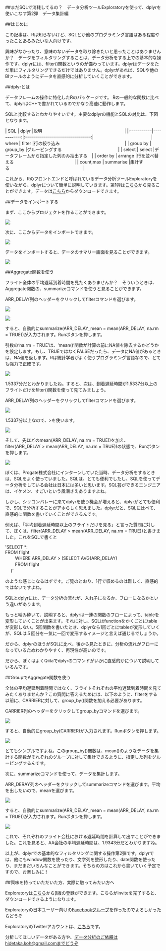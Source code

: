##まだSQLで消耗してるの？　データ分析ツールExploratoryを使って、dplyrを使いこなす第2弾　データ集計編

##はじめに

この記事は、Rは知らないけど、SQLとか他のプログラミング言語はある程度やったことあるみたいな人向けです。

興味がなかったり、意味のないデータを取り除きたいと思ったことはありませんか？　データをフィルタリングすることは、データ分析をする上での基本的な操作です。dplyrには、filter()関数というのが備わっています。dplyrはデータをただ単にフィルタリングできるだけではありません。dplyrがあれば、SQLや他のBIツールのようにデータを直感的に分析していくことができます。


##dplyrとは

データフレームの操作に特化したRのパッケージです。
Rの一般的な関数に比べて、dplyrはC++で書かれているのでかなり高速に動作します。

SQLと比較するとわかりやすいです。主要なdplyrの機能とSQLの対比は、下図となります。

| SQL        | dplyr       |説明　　　　　　　　　　　　　　　　　　　|
|:-----------|------------:|:---------------------------------:|　　　　　　　　　　　　　
| where      |    filter   |行の絞り込み　　　　　　　　　　　　　　　|
| group by   |    group_by |グルーピングする　　　　　　　　　　　　　|
| select     |      select |データフレームから指定した列のみ抽出する　|
| order by   |     arrange |行を並べ替える　　　　　　　　　　　　　　|
| count,max  |   summarise |集計する　　　　　　　　　　　　　　　　　|


これから、Rのフロントエンドと呼ばれているデータ分析ツールExploratoryを使いながら、dplyrについて簡単に説明していきます。第1弾は[こちら](http://qiita.com/21-Hidetaka-Ko/items/117caea621562f05ffe1)から見ることができます。データは[こちら](https://www.dropbox.com/s/x2g3qgo28syxhcl/airline_delay_2016_01.csv?dl=0
)からダウンロードできます。

##データをインポートする

まず、ここからプロジェクトを作ることができます。

![](images/create-project.png)

次に、ここからデータをインポートできます。

![](images/flight-import.png)

データをインポートすると、データのサマリー画面を見ることができます。

![](images/flight-dplyer.png)

##Aggregate関数を使う


フライト全体の平均遅延到着時間を見たくありませんか？　そういうときは、Aggregate関数の、summarizeコマンドを使うと見ることができます。

ARR_DELAY列のヘッダーをクリックしてfilterコマンドを選びます。

![](images/ARR_DELAY-header.png)

![](images/ARR_DELAY-header2.png)

すると、自動的にsummarize(ARR_DELAY_mean = mean(ARR_DELAY, na.rm = TRUE))が入力されます。Runボタンを押します。

引数の‘na.rm = TRUE’は、‘mean()’関数が計算の前にNA値を除去するかどうかを設定します。もし、TRUEではなくFALSEだったら、データにNA値があるときは、NA値を返します。Rは統計学者がよく使うプログラミング言語なので、とても強力で正確です。

![](images/ARR_DELAY_mean.png)

1.5337分だとわかりましたね。すると、次は、到着遅延時間が1.5337分以上のフライトだけをfilter()関数を使って見てみましょう。

ARR_DELAY列のヘッダーをクリックしてfilterコマンドを選びます。

![](images/ARR_DELAY-header.png)

1.5337分以上なので、>を使います。

![](images/ARR_DELAY-header3.png)

そして、先ほどのmean(ARR_DELAY, na.rm = TRUE))を加え、filter(ARR_DELAY > mean(ARR_DELAY, na.rm = TRUE))の状態で、Runボタンを押します。

![](images/ARR_DELAY-header4.png)


ぼくは、Progate株式会社にインターンしていた当時、データ分析をするときは、SQLをよく使っていました。SQLは、とても便利でしたし、SQLを使ってデータ分析をしている会社は日本には多いと思います。SQL芸ができるエンジニアは、イケメン、すごいという風潮さえありますよね。

しかし、シリコンバレーに来てdplyrを使う機会が増えると、dplyrがとても便利で、SQLで分析することがアホらしく思えました。dplyrだと、SQLに比べて、直感的に関数を書いていくことができるんです。

例えば、「平均到着遅延時間以上のフライトだけを見る」と言った質問に対して、ぼくは、filter(ARR_DELAY > mean(ARR_DELAY, na.rm = TRUE))と書きました。これをSQLで書くと

'SELECT *:<br>
 FROM flight<br>　　
WHERE ARR_DELAY > (SELECT AVG(ARR_DELAY)<br>　　
                FROM flight　<br>　
             )'

のような感じになるはずです。ご覧のとおり、1行で収めるのは難しく、直感的ではないですよね。

SQLとdplyrには、データ分析の流れが、入れ子になるか、フローになるかという違いがあります。

もっと噛み砕いて、説明すると、dplyrは一連の関数のフローによって、tableを変形していくことが出来ます。それに対し、SQLはfunctionをかくごとにtableが変形しない。5回関数を書いたとき、dplyrなら1回ごとにtableが変形していくが、SQLは５回分を一気に一回で変形するイメージと言えば通じるでしょうか。

だから、dplyrのほうがSQLに比べ、後から見たときに、分析の流れがフローになっているためわかりやすく、再現性が高いのです。

だから、ぼくはよくQiitaでdplyrのコマンドがいかに直感的かについて説明しているんです。


##GroupでAggregate関数を使う


全体の平均遅延到着時間ではなく、フライトそれぞれの平均遅延到着時間を見てみたくありませんか？この質問に答えるためには、以下のように、filterをする以前に、CARRIERに対して、group_by()関数を加える必要があります。

CARRIER列のヘッダーをクリックしてgroup_byコマンドを選びます。

![](images/group_by_carrier.png)

すると、自動的にgroup_by(CARRIER)が入力されます。Runボタンを押します。

![](images/group_by-caae.png)

とてもシンプルですよね。このgroup_by()関数は、mean()のようなデータを集計する関数がそれぞれのグループに対して集計できるように、指定した列をグルーピングするんです。

次に、summarizeコマンドを使って、データを集計します。

ARR_DERAY列のヘッダーをクリックしてsummarizeコマンドを選びます。平均を出したいので、meanを選びます。

![](images/mean-groupby-arr.png)

すると、自動的にsummarize(ARR_DELAY_mean = mean(ARR_DELAY, na.rm = TRUE))が入力されます。Runボタンを押します。

![](images/aa-average.png)

これで、それぞれのフライト会社における遅延時間を計算して出すことができました。これを見ると、AA会社の平均遅延時間は、1.9343分だとわかりますね。

以上が、dplyrでの基本的なフィルタリングに関する操作第2弾です。dplyrでは、他にもwindow関数を使ったり、文字列を整形したり、date関数を使ったり、まだまだいろんなことができます。そちらの方はこれから書いていく予定ですので、お楽しみに！

##興味を持っていただいた方、実際に触ってみたい方へ

Exploratoryは[こちら](https://exploratory.io/
)からβ版の登録ができます。こちらがinviteを完了すると、ダウンロードできるようになります。

Exploratoryの日本ユーザー向けの[Facebookグループ](https://www.facebook.com/groups/1087437647994959/members/
)を作ったのでよろしかったらどうぞ

ExploratoryのTwitterアカウントは、[こちら](https://twitter.com/ExploratoryData
)です。

分析してほしいデータがある方や、データ分析のご依頼はhidetaka.koh@gmail.comまでどうぞ